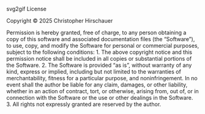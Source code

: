 svg2gif License

Copyright © 2025 Christopher Hirschauer

Permission is hereby granted, free of charge, to any person obtaining a copy of this software and associated documentation files (the “Software”), to use, copy, and modify the Software for personal or commercial purposes, subject to the following conditions:
	1.	The above copyright notice and this permission notice shall be included in all copies or substantial portions of the Software.
	2.	The Software is provided “as is”, without warranty of any kind, express or implied, including but not limited to the warranties of merchantability, fitness for a particular purpose, and noninfringement. In no event shall the author be liable for any claim, damages, or other liability, whether in an action of contract, tort, or otherwise, arising from, out of, or in connection with the Software or the use or other dealings in the Software.
	3.	All rights not expressly granted are reserved by the author.
